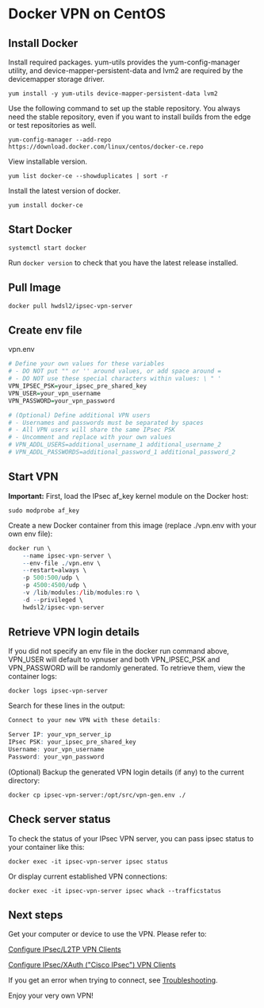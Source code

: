 # Docker VPN on CentOS

## Install Docker

Install required packages. yum-utils provides the yum-config-manager utility, and device-mapper-persistent-data and lvm2 are required by the devicemapper storage driver.

`yum install -y yum-utils device-mapper-persistent-data lvm2`

Use the following command to set up the stable repository. You always need the stable repository, even if you want to install builds from the edge or test repositories as well.

`yum-config-manager --add-repo https://download.docker.com/linux/centos/docker-ce.repo`

View installable version.

`yum list docker-ce --showduplicates | sort -r`

Install the latest version of docker.

`yum install docker-ce`

## Start Docker

`systemctl start docker`

Run `docker version` to check that you have the latest release installed.

## Pull Image

`docker pull hwdsl2/ipsec-vpn-server`

## Create env file

vpn.env

```r
# Define your own values for these variables
# - DO NOT put "" or '' around values, or add space around =
# - DO NOT use these special characters within values: \ " '
VPN_IPSEC_PSK=your_ipsec_pre_shared_key
VPN_USER=your_vpn_username
VPN_PASSWORD=your_vpn_password

# (Optional) Define additional VPN users
# - Usernames and passwords must be separated by spaces
# - All VPN users will share the same IPsec PSK
# - Uncomment and replace with your own values
# VPN_ADDL_USERS=additional_username_1 additional_username_2
# VPN_ADDL_PASSWORDS=additional_password_1 additional_password_2
```

## Start VPN

**Important:** First, load the IPsec af_key kernel module on the Docker host:

`sudo modprobe af_key`

Create a new Docker container from this image (replace ./vpn.env with your own env file):

```r
docker run \
    --name ipsec-vpn-server \
    --env-file ./vpn.env \
    --restart=always \
    -p 500:500/udp \
    -p 4500:4500/udp \
    -v /lib/modules:/lib/modules:ro \
    -d --privileged \
    hwdsl2/ipsec-vpn-server
```

## Retrieve VPN login details

If you did not specify an env file in the docker run command above, VPN_USER will default to vpnuser and both VPN_IPSEC_PSK and VPN_PASSWORD will be randomly generated. To retrieve them, view the container logs:

`docker logs ipsec-vpn-server`

Search for these lines in the output:

```r
Connect to your new VPN with these details:

Server IP: your_vpn_server_ip
IPsec PSK: your_ipsec_pre_shared_key
Username: your_vpn_username
Password: your_vpn_password
```

(Optional) Backup the generated VPN login details (if any) to the current directory:

`docker cp ipsec-vpn-server:/opt/src/vpn-gen.env ./`

## Check server status

To check the status of your IPsec VPN server, you can pass ipsec status to your container like this:

`docker exec -it ipsec-vpn-server ipsec status`

Or display current established VPN connections:

`docker exec -it ipsec-vpn-server ipsec whack --trafficstatus`

## Next steps

Get your computer or device to use the VPN. Please refer to:

[Configure IPsec/L2TP VPN Clients](https://github.com/hwdsl2/setup-ipsec-vpn/blob/master/docs/clients.md)

[Configure IPsec/XAuth ("Cisco IPsec") VPN Clients](https://github.com/hwdsl2/setup-ipsec-vpn/blob/master/docs/clients-xauth.md)

If you get an error when trying to connect, see [Troubleshooting](https://github.com/hwdsl2/setup-ipsec-vpn/blob/master/docs/clients.md#troubleshooting).

Enjoy your very own VPN!
